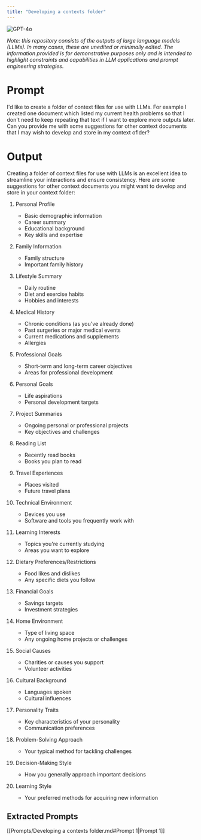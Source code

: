 ```yaml
---
title: "Developing a contexts folder"
---
```

![GPT-4o](https://img.shields.io/badge/GPT--4o-3333FF?style=for-the-badge&logo=openai&logoColor=white)



*Note: this repository consists of the outputs of large language models (LLMs). In many cases, these are unedited or minimally edited. The information provided is for demonstrative purposes only and is intended to highlight constraints and capabilities in LLM applications and prompt engineering strategies.*


# Prompt

I'd like to create a folder of context files for use with LLMs. For example I created one document which listed my current health problems so that I don't need to keep repeating that text if I want to explore more outputs later. Can you provide me with some suggestions for other context documents that I may wish to develop and store in my context oflder?

# Output
Creating a folder of context files for use with LLMs is an excellent idea to streamline your interactions and ensure consistency. Here are some suggestions for other context documents you might want to develop and store in your context folder:

1. Personal Profile
   - Basic demographic information
   - Career summary
   - Educational background
   - Key skills and expertise

2. Family Information
   - Family structure
   - Important family history

3. Lifestyle Summary
   - Daily routine
   - Diet and exercise habits
   - Hobbies and interests

4. Medical History
   - Chronic conditions (as you've already done)
   - Past surgeries or major medical events
   - Current medications and supplements
   - Allergies

5. Professional Goals
   - Short-term and long-term career objectives
   - Areas for professional development

6. Personal Goals
   - Life aspirations
   - Personal development targets

7. Project Summaries
   - Ongoing personal or professional projects
   - Key objectives and challenges

8. Reading List
   - Recently read books
   - Books you plan to read

9. Travel Experiences
   - Places visited
   - Future travel plans

10. Technical Environment
    - Devices you use
    - Software and tools you frequently work with

11. Learning Interests
    - Topics you're currently studying
    - Areas you want to explore

12. Dietary Preferences/Restrictions
    - Food likes and dislikes
    - Any specific diets you follow

13. Financial Goals
    - Savings targets
    - Investment strategies

14. Home Environment
    - Type of living space
    - Any ongoing home projects or challenges

15. Social Causes
    - Charities or causes you support
    - Volunteer activities

16. Cultural Background
    - Languages spoken
    - Cultural influences

17. Personality Traits
    - Key characteristics of your personality
    - Communication preferences

18. Problem-Solving Approach
    - Your typical method for tackling challenges

19. Decision-Making Style
    - How you generally approach important decisions

20. Learning Style
    - Your preferred methods for acquiring new information

 
 




## Extracted Prompts
[[Prompts/Developing a contexts folder.md#Prompt 1|Prompt 1]]
